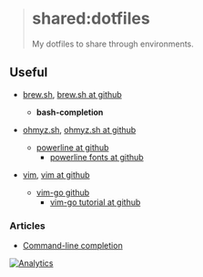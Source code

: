> # shared:dotfiles
>
> My dotfiles to share through environments.

## Useful

- [brew.sh](http://brew.sh), [brew.sh at github](https://github.com/Homebrew/brew)
  - **bash-completion**

- [ohmyz.sh](http://ohmyz.sh), [ohmyz.sh at github](https://github.com/robbyrussell/oh-my-zsh)
  - [powerline at github](https://github.com/powerline/powerline)
    - [powerline fonts at github](https://github.com/powerline/fonts)

- [vim](http://www.vim.org), [vim at github](https://github.com/vim/vim)
  - [vim-go github](https://github.com/fatih/vim-go)
    - [vim-go tutorial at github](https://github.com/fatih/vim-go-tutorial)

### Articles

- [Command-line completion](https://docs.docker.com/compose/completion/)

[![Analytics](https://ga-beacon.appspot.com/UA-109817251-4/shared/dotfiles:readme)](https://github.com/igrigorik/ga-beacon)
